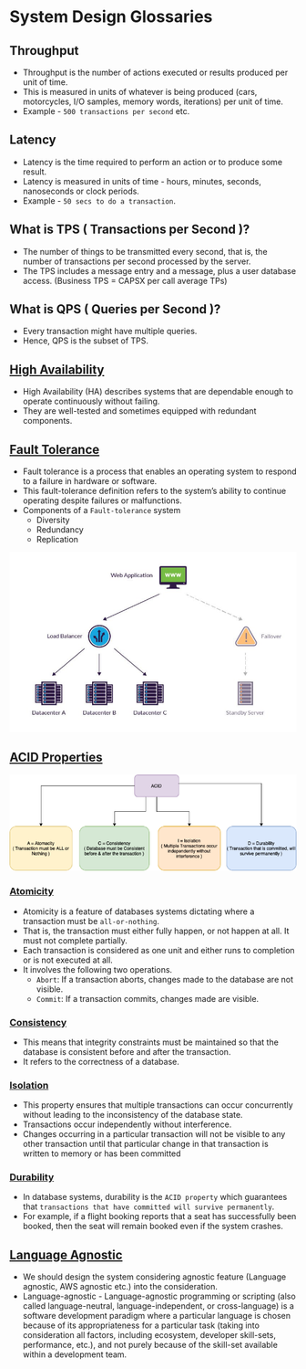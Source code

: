 
# System Design Glossaries

## Throughput
- Throughput is the number of actions executed or results produced per unit of time. 
- This is measured in units of whatever is being produced (cars, motorcycles, I/O samples, memory words, iterations) per unit of time.
- Example - `500 transactions per second` etc.

## Latency
- Latency is the time required to perform an action or to produce some result. 
- Latency is measured in units of time - hours, minutes, seconds, nanoseconds or clock periods.
- Example - `50 secs to do a transaction`.

## What is TPS ( Transactions per Second )?
- The number of things to be transmitted every second, that is, the number of transactions per second processed by the server.
- The TPS includes a message entry and a message, plus a user database access. (Business TPS = CAPSX per call average TPs)

## What is QPS ( Queries per Second )?
- Every transaction might have multiple queries.
- Hence, QPS is the subset of TPS.

## [High Availability](https://avinetworks.com/glossary/high-availability/)
- High Availability (HA) describes systems that are dependable enough to operate continuously without failing.
- They are well-tested and sometimes equipped with redundant components.

## [Fault Tolerance](https://www.fortinet.com/resources/cyberglossary/fault-tolerance)
- Fault tolerance is a process that enables an operating system to respond to a failure in hardware or software.
- This fault-tolerance definition refers to the system’s ability to continue operating despite failures or malfunctions.
- Components of a `Fault-tolerance` system
  - Diversity
  - Redundancy
  - Replication

![img.png](assests/fault_tolerance_img.png)

## [ACID Properties](https://www.geeksforgeeks.org/acid-properties-in-dbms/)

![img.png](assests/ACID_Property_DBMS.drawio.png)

### [Atomicity](https://www.techopedia.com/definition/24729/atomicity)
- Atomicity is a feature of databases systems dictating where a transaction must be `all-or-nothing`.
- That is, the transaction must either fully happen, or not happen at all. It must not complete partially.
- Each transaction is considered as one unit and either runs to completion or is not executed at all. 
- It involves the following two operations.
  - `Abort`: If a transaction aborts, changes made to the database are not visible.
  - `Commit`: If a transaction commits, changes made are visible.

### [Consistency](https://www.geeksforgeeks.org/acid-properties-in-dbms/)
- This means that integrity constraints must be maintained so that the database is consistent before and after the transaction. 
- It refers to the correctness of a database.

### [Isolation](https://www.geeksforgeeks.org/acid-properties-in-dbms/)
- This property ensures that multiple transactions can occur concurrently without leading to the inconsistency of the database state. 
- Transactions occur independently without interference. 
- Changes occurring in a particular transaction will not be visible to any other transaction until that particular change in that transaction is written to memory or has been committed

### [Durability](https://en.wikipedia.org/wiki/Durability)
- In database systems, durability is the `ACID property` which guarantees that `transactions that have committed will survive permanently`.
- For example, if a flight booking reports that a seat has successfully been booked, then the seat will remain booked even if the system crashes.

## [Language Agnostic](https://en.wikipedia.org/wiki/Language-agnostic)
- We should design the system considering agnostic feature (Language agnostic, AWS agnostic etc.) into the consideration.
- Language-agnostic - Language-agnostic programming or scripting (also called language-neutral, language-independent, or cross-language) is a software development paradigm where a particular language is chosen because of its appropriateness for a particular task (taking into consideration all factors, including ecosystem, developer skill-sets, performance, etc.), and not purely because of the skill-set available within a development team.


